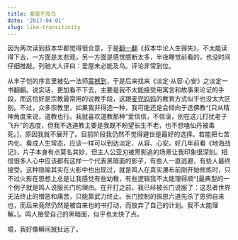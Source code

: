 ```yaml
---
title: 爱屋不及乌
date: '2017-04-01'
slug: like-transitivity
---
```


因为两次读到叔本华都觉得很合意，于是[翻一翻](/cn/2017/03/master-wrting/)《叔本华论人生得失》，不太能读得下去，一方面是太悲观，另一方面是感觉臆断太多，半夜睡觉前看的，也没时间仔细推敲。列驰大人评曰：爱屋未必能及乌。评论非常到位。

从丰子恺的序言里被弘一法师[震撼到](/cn/2017/01/blog/)，于是后来找来《淡定·从容·心安》之淡定一书翻翻。说实话，更加看不下去，主要是我不太能接受用寓言和故事来论证的手段，而这恰好是宗教最常用的说教手段，这跟[麦兜妈妈](http://weibo.com/2514669664/BDBhXkDpI)的教育方式似乎也没太大区别。不过，众多宗教里，如果我非得选一种，我可能还是会倾向于选佛教^[只从精神角度来说，道教也行。我就喜欢道教那种“爱信信，不信滚，别在这儿打扰老子飞升”的态度，但我不选道教主要是我既不盼望长生不老，也不想嗑仙丹被毒死。]，原因我就不展开了。目前阶段我仍然不觉得避世是最好的选择。若能把七苦内化、看成人生常态，应该一样可以到达淡定、从容、心安。好几年前看《地海战记》，片子本身有点莫名其妙，但主人公亚刃被黑影追的场景让我印象很深刻。相信很多人心中应该都有这样一个代表黑暗面的影子，有些人一直逃避，有些人最终接受。这种隐喻其实在火影中也出现过，就是鸣人在真实瀑布前刚开始修炼时，只不过火影在思想上总是让我感觉有些幼稚，有些逻辑我不太能理得顺^[最典型的一个例子就是鸣人说服长门的理由。在开打之前，我已经被长门说服了：这忍者世界无法终止的憎恶和痛苦，只能靠武力终止。长门控制的佩恩六道先杀了恩师自来也，而后来竟然仍然是被自来也的书打动，而放弃了自己的计划。我不太能理解。]。鸣人接受自己的黑暗面，似乎也太快了点。

噫，我好像瞬间就扯远了。
